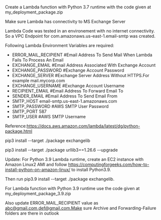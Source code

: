 Create a Lambda function with Python 3.7 runtime with the code given at my_deployment_package.zip

Make sure Lambda has connectivity to MS Exchange Server

Lambda Code was tested in an environement with no internet connectivity. So a VPC Endpoint for com.amazonaws.us-east-1.email-smtp was created.

Following Lambda Environment Variables are required:

* ERROR_MAIL_RECIPIENT	     #Email Address To Send Mail When Lambda Fails To Process An Email
* EXCHANGE_EMAIL	           #Email Address Associated With Exchange Account
* EXCHANGE_PASSWORD	         #Exchange Account Password
* EXCHANGE_SERVER	           #Exchange Server Address Without HTTPS.For example mail.mycorp.com
* EXCHANGE_USERNAME	         #Exchange Account Username
* RECIPIENT_EMAIL	           #Email Address To Forward Email To
* SENDER_EMAIL	             #Email Address To Send Email From
* SMTP_HOST	                 email-smtp.us-east-1.amazonaws.com
* SMTP_PASSWORD	             #AWS SMTP User Password
* SMTP_PORT	                 587
* SMTP_USER	                 #AWS SMTP Username

Reference:https://docs.aws.amazon.com/lambda/latest/dg/python-package.html

pip3 install --target ./package exchangelib

pip3 install --target ./package urllib3==1.26.6 --upgrade


Update: For Python 3.9 Lambda runtime, create an EC2 instance with Amazon Linux2 AMI and follow https://computingforgeeks.com/how-to-install-python-on-amazon-linux/ to install Python3.9. 

Then run pip3.9 install --target ./package exchangelib.

For Lambda function with Python 3.9 runtime use the code given at my_deployment_package_3.9.zip

Also update ERROR_MAIL_RECIPIENT value as abc@gmail.com,def@gmail.com.Make sure Archive and Forwarding-Failure folders are there in outlook

